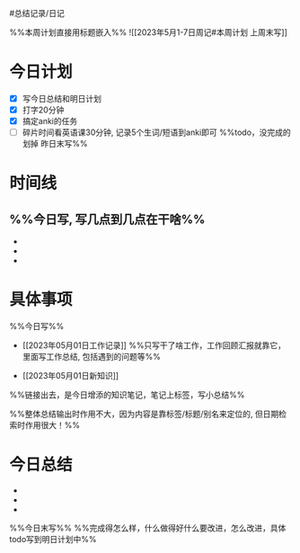 #总结记录/日记 

%%本周计划直接用标题嵌入%%
![[2023年5月1-7日周记#本周计划 上周末写]]

# 今日计划
- [x] 写今日总结和明日计划
- [x] 打字20分钟
- [x] 搞定anki的任务
- [ ] 碎片时间看英语课30分钟, 记录5个生词/短语到anki即可
%%todo，没完成的划掉 
昨日末写%%

# 时间线 
%%今日写, 写几点到几点在干啥%%
- 
- 
- 
- 

# 具体事项 
%%今日写%%
- [[2023年05月01日工作记录]]
%%只写干了啥工作，工作回顾汇报就靠它，里面写工作总结, 包括遇到的问题等%%

- [[2023年05月01日新知识]]

%%链接出去，是今日增添的知识笔记，笔记上标签，写小总结%%

%%整体总结输出时作用不大，因为内容是靠标签/标题/别名来定位的, 但日期检索时作用很大！%%

# 今日总结
- 
- 
- 


%%今日末写%%
%%完成得怎么样，什么做得好什么要改进，怎么改进，具体todo写到明日计划中%%